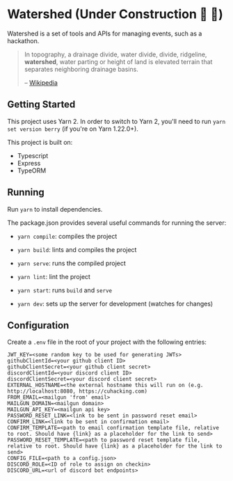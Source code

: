 # Watershed (Under Construction :construction: :construction_worker:)

Watershed is a set of tools and APIs for managing events, such as a hackathon.

> In topography, a drainage divide, water divide, divide, ridgeline, **watershed**, water parting or height of land is elevated terrain that separates neighboring drainage basins. 
>
> – [Wikipedia](https://en.wikipedia.org/wiki/Drainage_divide)

## Getting Started
This project uses Yarn 2. In order to switch to Yarn 2, you'll need to run `yarn set version berry` (if you're on Yarn 1.22.0+).

This project is built on:
* Typescript
* Express
* TypeORM

## Running
Run `yarn` to install dependencies.

The package.json provides several useful commands for running the server:

* `yarn compile`: compiles the project

* `yarn build`: lints and compiles the project

* `yarn serve`: runs the compiled project

* `yarn lint`: lint the project

* `yarn start`: runs `build` and `serve`

* `yarn dev`: sets up the server for development (watches for changes)

## Configuration
Create a `.env` file in the root of your project with the following entries:
```
JWT_KEY=<some random key to be used for generating JWTs>
githubClientId=<your github client ID>
githubClientSecret=<your github client secret>
discordClientId=<your discord client ID>
discordClientSecret=<your discord client secret>
EXTERNAL_HOSTNAME=<the external hostname this will run on (e.g. http://localhost:8080, https://cuhacking.com)
FROM_EMAIL=<mailgun 'from' email>
MAILGUN_DOMAIN=<mailgun domain>
MAILGUN_API_KEY=<mailgun api key>
PASSWORD_RESET_LINK=<link to be sent in password reset email>
CONFIRM_LINK=<link to be sent in confirmation email>
CONFIRM_TEMPLATE=<path to email confirmation template file, relative to root. Should have {link} as a placeholder for the link to send>
PASSWORD_RESET_TEMPLATE=<path to password reset template file, relative to root. Should have {link} as a placeholder for the link to send>
CONFIG_FILE=<path to a config.json>
DISCORD_ROLE=<ID of role to assign on checkin>
DISCORD_URL=<url of discord bot endpoints>
```